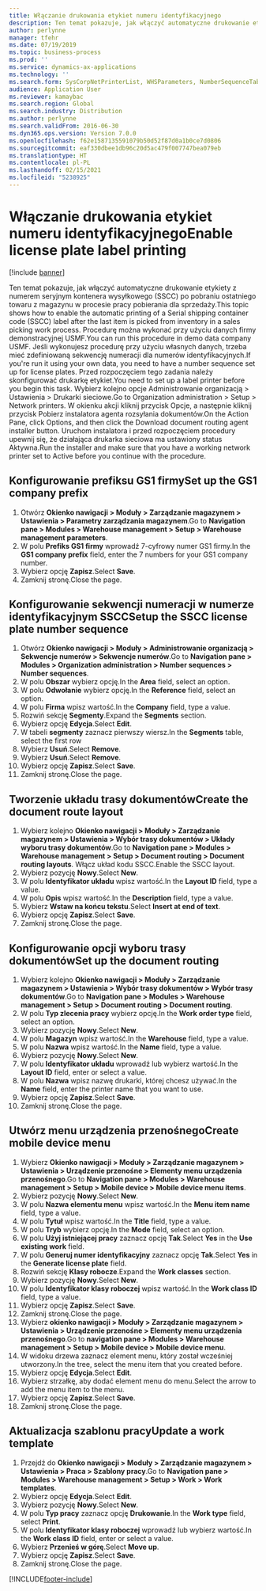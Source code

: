 ```yaml
---
title: Włączanie drukowania etykiet numeru identyfikacyjnego
description: Ten temat pokazuje, jak włączyć automatyczne drukowanie etykiety z numerem seryjnym kontenera wysyłkowego (SSCC) po pobraniu ostatniego towaru z magazynu w procesie pracy pobierania dla sprzedaży.
author: perlynne
manager: tfehr
ms.date: 07/19/2019
ms.topic: business-process
ms.prod: ''
ms.service: dynamics-ax-applications
ms.technology: ''
ms.search.form: SysCorpNetPrinterList, WHSParameters, NumberSequenceTableListPage, NumberSequenceDetails, WHSDocumentRoutingLayout, WHSDocumentRouting, WHSRFMenuItem, WHSRFMenu, WHSWorkTemplateTable, WHSLicensePlateLabelBuildConfig, WHSLicensePlateLabel
audience: Application User
ms.reviewer: kamaybac
ms.search.region: Global
ms.search.industry: Distribution
ms.author: perlynne
ms.search.validFrom: 2016-06-30
ms.dyn365.ops.version: Version 7.0.0
ms.openlocfilehash: f62e1587135591079b50d52f87d0a1b0ce7d0806
ms.sourcegitcommit: eaf330dbee1db96c20d5ac479f007747bea079eb
ms.translationtype: HT
ms.contentlocale: pl-PL
ms.lasthandoff: 02/15/2021
ms.locfileid: "5238925"
---
```

# <a name="enable-license-plate-label-printing"></a><span data-ttu-id="12211-103">Włączanie drukowania etykiet numeru identyfikacyjnego</span><span class="sxs-lookup"><span data-stu-id="12211-103">Enable license plate label printing</span></span>

[!include [banner](../../includes/banner.md)]

<span data-ttu-id="12211-104">Ten temat pokazuje, jak włączyć automatyczne drukowanie etykiety z numerem seryjnym kontenera wysyłkowego (SSCC) po pobraniu ostatniego towaru z magazynu w procesie pracy pobierania dla sprzedaży.</span><span class="sxs-lookup"><span data-stu-id="12211-104">This topic shows how to enable the automatic printing of a Serial shipping container code (SSCC) label after the last item is picked from inventory in a sales picking work process.</span></span> <span data-ttu-id="12211-105">Procedurę można wykonać przy użyciu danych firmy demonstracyjnej USMF.</span><span class="sxs-lookup"><span data-stu-id="12211-105">You can run this procedure in demo data company USMF.</span></span> <span data-ttu-id="12211-106">Jeśli wykonujesz procedurę przy użyciu własnych danych, trzeba mieć zdefiniowaną sekwencję numeracji dla numerów identyfikacyjnych.</span><span class="sxs-lookup"><span data-stu-id="12211-106">If you're run it using your own data, you need to have a number sequence set up for license plates.</span></span> <span data-ttu-id="12211-107">Przed rozpoczęciem tego zadania należy skonfigurować drukarkę etykiet.</span><span class="sxs-lookup"><span data-stu-id="12211-107">You need to set up a label printer before you begin this task.</span></span> <span data-ttu-id="12211-108">Wybierz kolejno opcje Administrowanie organizacją > Ustawienia > Drukarki sieciowe.</span><span class="sxs-lookup"><span data-stu-id="12211-108">Go to Organization administration > Setup > Network printers.</span></span> <span data-ttu-id="12211-109">W okienku akcji kliknij przycisk Opcje, a następnie kliknij przycisk Pobierz instalatora agenta rozsyłania dokumentów.</span><span class="sxs-lookup"><span data-stu-id="12211-109">On the Action Pane, click Options, and then click the Download document routing agent installer button.</span></span> <span data-ttu-id="12211-110">Uruchom instalatora i przed rozpoczęciem procedury upewnij się, że działająca drukarka sieciowa ma ustawiony status Aktywna.</span><span class="sxs-lookup"><span data-stu-id="12211-110">Run the installer and make sure that you have a working network printer set to Active before you continue with the procedure.</span></span>


## <a name="set-up-the-gs1-company-prefix"></a><span data-ttu-id="12211-111">Konfigurowanie prefiksu GS1 firmy</span><span class="sxs-lookup"><span data-stu-id="12211-111">Set up the GS1 company prefix</span></span>
1. <span data-ttu-id="12211-112">Otwórz **Okienko nawigacji > Moduły > Zarządzanie magazynem > Ustawienia > Parametry zarządzania magazynem**.</span><span class="sxs-lookup"><span data-stu-id="12211-112">Go to **Navigation pane > Modules > Warehouse management > Setup > Warehouse management parameters**.</span></span>
2. <span data-ttu-id="12211-113">W polu **Prefiks GS1 firmy** wprowadź 7-cyfrowy numer GS1 firmy.</span><span class="sxs-lookup"><span data-stu-id="12211-113">In the **GS1 company prefix** field, enter the 7 numbers for your GS1 company number.</span></span>
3. <span data-ttu-id="12211-114">Wybierz opcję **Zapisz**.</span><span class="sxs-lookup"><span data-stu-id="12211-114">Select **Save**.</span></span>
4. <span data-ttu-id="12211-115">Zamknij stronę.</span><span class="sxs-lookup"><span data-stu-id="12211-115">Close the page.</span></span>

## <a name="setup-the-sscc-license-plate-number-sequence"></a><span data-ttu-id="12211-116">Konfigurowanie sekwencji numeracji w numerze identyfikacyjnym SSCC</span><span class="sxs-lookup"><span data-stu-id="12211-116">Setup the SSCC license plate number sequence</span></span>
1. <span data-ttu-id="12211-117">Otwórz **Okienko nawigacji > Moduły > Administrowanie organizacją > Sekwencje numerów > Sekwencje numerów**.</span><span class="sxs-lookup"><span data-stu-id="12211-117">Go to **Navigation pane > Modules > Organization administration > Number sequences > Number sequences**.</span></span>
2. <span data-ttu-id="12211-118">W polu **Obszar** wybierz opcję.</span><span class="sxs-lookup"><span data-stu-id="12211-118">In the **Area** field, select an option.</span></span>
3. <span data-ttu-id="12211-119">W polu **Odwołanie** wybierz opcję.</span><span class="sxs-lookup"><span data-stu-id="12211-119">In the **Reference** field, select an option.</span></span>
4. <span data-ttu-id="12211-120">W polu **Firma** wpisz wartość.</span><span class="sxs-lookup"><span data-stu-id="12211-120">In the **Company** field, type a value.</span></span>
5. <span data-ttu-id="12211-121">Rozwiń sekcję **Segmenty**.</span><span class="sxs-lookup"><span data-stu-id="12211-121">Expand the **Segments** section.</span></span>
6. <span data-ttu-id="12211-122">Wybierz opcję **Edycja**.</span><span class="sxs-lookup"><span data-stu-id="12211-122">Select **Edit**.</span></span>
7. <span data-ttu-id="12211-123">W tabeli **segmenty** zaznacz pierwszy wiersz.</span><span class="sxs-lookup"><span data-stu-id="12211-123">In the **Segments** table, select the first row</span></span>
8. <span data-ttu-id="12211-124">Wybierz **Usuń**.</span><span class="sxs-lookup"><span data-stu-id="12211-124">Select **Remove**.</span></span>
9. <span data-ttu-id="12211-125">Wybierz **Usuń**.</span><span class="sxs-lookup"><span data-stu-id="12211-125">Select **Remove**.</span></span>
10. <span data-ttu-id="12211-126">Wybierz opcję **Zapisz**.</span><span class="sxs-lookup"><span data-stu-id="12211-126">Select **Save**.</span></span>
11. <span data-ttu-id="12211-127">Zamknij stronę.</span><span class="sxs-lookup"><span data-stu-id="12211-127">Close the page.</span></span>

## <a name="create-the-document-route-layout"></a><span data-ttu-id="12211-128">Tworzenie układu trasy dokumentów</span><span class="sxs-lookup"><span data-stu-id="12211-128">Create the document route layout</span></span>
1. <span data-ttu-id="12211-129">Wybierz kolejno **Okienko nawigacji > Moduły > Zarządzanie magazynem > Ustawienia > Wybór trasy dokumentów > Układy wyboru trasy dokumentów**.</span><span class="sxs-lookup"><span data-stu-id="12211-129">Go to **Navigation pane > Modules > Warehouse management > Setup > Document routing > Document routing layouts**.</span></span> <span data-ttu-id="12211-130">Włącz układ kodu SSCC.</span><span class="sxs-lookup"><span data-stu-id="12211-130">Enable the SSCC layout.</span></span>  
2. <span data-ttu-id="12211-131">Wybierz pozycję **Nowy**.</span><span class="sxs-lookup"><span data-stu-id="12211-131">Select **New**.</span></span>
3. <span data-ttu-id="12211-132">W polu **Identyfikator układu** wpisz wartość.</span><span class="sxs-lookup"><span data-stu-id="12211-132">In the **Layout ID** field, type a value.</span></span>
4. <span data-ttu-id="12211-133">W polu **Opis** wpisz wartość.</span><span class="sxs-lookup"><span data-stu-id="12211-133">In the **Description** field, type a value.</span></span>
5. <span data-ttu-id="12211-134">Wybierz **Wstaw na końcu tekstu**.</span><span class="sxs-lookup"><span data-stu-id="12211-134">Select **Insert at end of text**.</span></span>
6. <span data-ttu-id="12211-135">Wybierz opcję **Zapisz**.</span><span class="sxs-lookup"><span data-stu-id="12211-135">Select **Save**.</span></span>
7. <span data-ttu-id="12211-136">Zamknij stronę.</span><span class="sxs-lookup"><span data-stu-id="12211-136">Close the page.</span></span>

## <a name="set-up-the-document-routing"></a><span data-ttu-id="12211-137">Konfigurowanie opcji wyboru trasy dokumentów</span><span class="sxs-lookup"><span data-stu-id="12211-137">Set up the document routing</span></span>
1. <span data-ttu-id="12211-138">Wybierz kolejno **Okienko nawigacji > Moduły > Zarządzanie magazynem > Ustawienia > Wybór trasy dokumentów > Wybór trasy dokumentów**.</span><span class="sxs-lookup"><span data-stu-id="12211-138">Go to **Navigation pane > Modules > Warehouse management > Setup > Document routing > Document routing**.</span></span>
2. <span data-ttu-id="12211-139">W polu **Typ zlecenia pracy** wybierz opcję.</span><span class="sxs-lookup"><span data-stu-id="12211-139">In the **Work order type** field, select an option.</span></span>
3. <span data-ttu-id="12211-140">Wybierz pozycję **Nowy**.</span><span class="sxs-lookup"><span data-stu-id="12211-140">Select **New**.</span></span>
4. <span data-ttu-id="12211-141">W polu **Magazyn** wpisz wartość.</span><span class="sxs-lookup"><span data-stu-id="12211-141">In the **Warehouse** field, type a value.</span></span>
5. <span data-ttu-id="12211-142">W polu **Nazwa** wpisz wartość.</span><span class="sxs-lookup"><span data-stu-id="12211-142">In the **Name** field, type a value.</span></span>
6. <span data-ttu-id="12211-143">Wybierz pozycję **Nowy**.</span><span class="sxs-lookup"><span data-stu-id="12211-143">Select **New**.</span></span>
7. <span data-ttu-id="12211-144">W polu **Identyfikator układu** wprowadź lub wybierz wartość.</span><span class="sxs-lookup"><span data-stu-id="12211-144">In the **Layout ID** field, enter or select a value.</span></span>
8. <span data-ttu-id="12211-145">W polu **Nazwa** wpisz nazwę drukarki, której chcesz używać.</span><span class="sxs-lookup"><span data-stu-id="12211-145">In the **Name** field, enter the printer name that you want to use.</span></span>
9. <span data-ttu-id="12211-146">Wybierz opcję **Zapisz**.</span><span class="sxs-lookup"><span data-stu-id="12211-146">Select **Save**.</span></span>
10. <span data-ttu-id="12211-147">Zamknij stronę.</span><span class="sxs-lookup"><span data-stu-id="12211-147">Close the page.</span></span>

## <a name="create-mobile-device-menu"></a><span data-ttu-id="12211-148">Utwórz menu urządzenia przenośnego</span><span class="sxs-lookup"><span data-stu-id="12211-148">Create mobile device menu</span></span>
1. <span data-ttu-id="12211-149">Wybierz **Okienko nawigacji > Moduły > Zarządzanie magazynem > Ustawienia > Urządzenie przenośne > Elementy menu urządzenia przenośnego**.</span><span class="sxs-lookup"><span data-stu-id="12211-149">Go to **Navigation pane > Modules > Warehouse management > Setup > Mobile device > Mobile device menu items**.</span></span>
2. <span data-ttu-id="12211-150">Wybierz pozycję **Nowy**.</span><span class="sxs-lookup"><span data-stu-id="12211-150">Select **New**.</span></span>
3. <span data-ttu-id="12211-151">W polu **Nazwa elementu menu** wpisz wartość.</span><span class="sxs-lookup"><span data-stu-id="12211-151">In the **Menu item name** field, type a value.</span></span>
4. <span data-ttu-id="12211-152">W polu **Tytuł** wpisz wartość.</span><span class="sxs-lookup"><span data-stu-id="12211-152">In the **Title** field, type a value.</span></span>
5. <span data-ttu-id="12211-153">W polu **Tryb** wybierz opcję.</span><span class="sxs-lookup"><span data-stu-id="12211-153">In the **Mode** field, select an option.</span></span>
6. <span data-ttu-id="12211-154">W polu **Użyj istniejącej pracy** zaznacz opcję **Tak**.</span><span class="sxs-lookup"><span data-stu-id="12211-154">Select **Yes** in the **Use existing work** field.</span></span>
7. <span data-ttu-id="12211-155">W polu **Generuj numer identyfikacyjny** zaznacz opcję **Tak**.</span><span class="sxs-lookup"><span data-stu-id="12211-155">Select **Yes** in the **Generate license plate** field.</span></span>
8. <span data-ttu-id="12211-156">Rozwiń sekcję **Klasy robocze**.</span><span class="sxs-lookup"><span data-stu-id="12211-156">Expand the **Work classes** section.</span></span>
9. <span data-ttu-id="12211-157">Wybierz pozycję **Nowy**.</span><span class="sxs-lookup"><span data-stu-id="12211-157">Select **New**.</span></span>
10. <span data-ttu-id="12211-158">W polu **Identyfikator klasy roboczej** wpisz wartość.</span><span class="sxs-lookup"><span data-stu-id="12211-158">In the **Work class ID** field, type a value.</span></span>
11. <span data-ttu-id="12211-159">Wybierz opcję **Zapisz**.</span><span class="sxs-lookup"><span data-stu-id="12211-159">Select **Save**.</span></span>
12. <span data-ttu-id="12211-160">Zamknij stronę.</span><span class="sxs-lookup"><span data-stu-id="12211-160">Close the page.</span></span>
13. <span data-ttu-id="12211-161">Wybierz **okienko nawigacji > Moduły > Zarządzanie magazynem > Ustawienia > Urządzenie przenośne > Elementy menu urządzenia przenośnego**.</span><span class="sxs-lookup"><span data-stu-id="12211-161">Go to **navigation pane > Modules > Warehouse management > Setup > Mobile device > Mobile device menu**.</span></span>
14. <span data-ttu-id="12211-162">W widoku drzewa zaznacz element menu, który został wcześniej utworzony.</span><span class="sxs-lookup"><span data-stu-id="12211-162">In the tree, select the menu item that you created before.</span></span>
15. <span data-ttu-id="12211-163">Wybierz opcję **Edycja**.</span><span class="sxs-lookup"><span data-stu-id="12211-163">Select **Edit**.</span></span>
16. <span data-ttu-id="12211-164">Wybierz strzałkę, aby dodać element menu do menu.</span><span class="sxs-lookup"><span data-stu-id="12211-164">Select the arrow to add the menu item to the menu.</span></span>
17. <span data-ttu-id="12211-165">Wybierz opcję **Zapisz**.</span><span class="sxs-lookup"><span data-stu-id="12211-165">Select **Save**.</span></span>
18. <span data-ttu-id="12211-166">Zamknij stronę.</span><span class="sxs-lookup"><span data-stu-id="12211-166">Close the page.</span></span>

## <a name="update-a-work-template"></a><span data-ttu-id="12211-167">Aktualizacja szablonu pracy</span><span class="sxs-lookup"><span data-stu-id="12211-167">Update a work template</span></span>
1. <span data-ttu-id="12211-168">Przejdź do **Okienko nawigacji > Moduły > Zarządzanie magazynem > Ustawienia > Praca > Szablony pracy**.</span><span class="sxs-lookup"><span data-stu-id="12211-168">Go to **Navigation pane > Modules > Warehouse management > Setup > Work > Work templates**.</span></span>
2. <span data-ttu-id="12211-169">Wybierz opcję **Edycja**.</span><span class="sxs-lookup"><span data-stu-id="12211-169">Select **Edit**.</span></span>
3. <span data-ttu-id="12211-170">Wybierz pozycję **Nowy**.</span><span class="sxs-lookup"><span data-stu-id="12211-170">Select **New**.</span></span>
4. <span data-ttu-id="12211-171">W polu **Typ pracy** zaznacz opcję **Drukowanie**.</span><span class="sxs-lookup"><span data-stu-id="12211-171">In the **Work type** field, select **Print**.</span></span>
5. <span data-ttu-id="12211-172">W polu **Identyfikator klasy roboczej** wprowadź lub wybierz wartość.</span><span class="sxs-lookup"><span data-stu-id="12211-172">In the **Work class ID** field, enter or select a value.</span></span>
6. <span data-ttu-id="12211-173">Wybierz **Przenieś w górę**.</span><span class="sxs-lookup"><span data-stu-id="12211-173">Select **Move up**.</span></span>
7. <span data-ttu-id="12211-174">Wybierz opcję **Zapisz**.</span><span class="sxs-lookup"><span data-stu-id="12211-174">Select **Save**.</span></span>
8. <span data-ttu-id="12211-175">Zamknij stronę.</span><span class="sxs-lookup"><span data-stu-id="12211-175">Close the page.</span></span>



[!INCLUDE[footer-include](../../../includes/footer-banner.md)]
